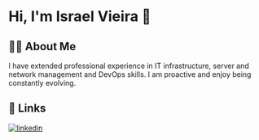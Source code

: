 #  Hi,  I'm Israel Vieira 👋

## 🐧🐧 About Me

I have extended professional experience in IT infrastructure, server and network management and DevOps skills. I am proactive and enjoy being constantly evolving.



## 🔗 Links
[![linkedin](https://img.shields.io/badge/linkedin-0A66C2?style=for-the-badge&logo=linkedin&logoColor=white)](https://www.linkedin.com/in/israel-dias-vieira/)
